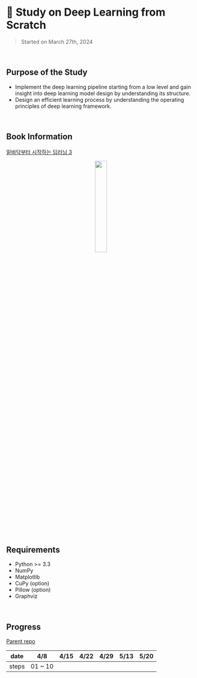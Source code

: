 # 📖 Study on Deep Learning from Scratch
> Started on March 27th, 2024 

</br>

## Purpose of the Study
- Implement the deep learning pipeline starting from a low level and gain insight into deep learning model design by understanding its structure.
- Design an efficient learning process by understanding the operating principles of deep learning framework.

<br>

## Book Information
[밑바닥부터 시작하는 딥러닝 3](https://product.kyobobook.co.kr/detail/S000001810323) 
<div align="center">
<img src="https://image.yes24.com/Goods/95343845/XL" width="25%" height="25%" style="align: center">
</div>

</br>

## Requirements
-	Python >= 3.3
-	NumPy
-	Matplotlib
-	CuPy (option)
-	Pillow (option)
-	Graphviz

</br>

## Progress
[Parent repo](https://github.com/esjo93/dl-from-scratch)

|date|4/8|4/15|4/22|4/29|5/13|5/20|
|---|:---:|:---:|:---:|:---:|:---:|:---:|
|steps|01 ~ 10||||||

</br>


